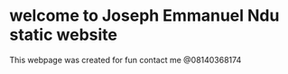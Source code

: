 # welcome to Joseph Emmanuel Ndu static website 


This webpage was created for fun
contact me @08140368174
